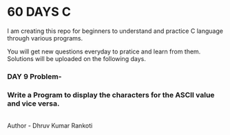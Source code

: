 # 60 DAYS C
I am creating this repo for beginners to understand and practice C language through various programs.

You will get new questions everyday to pratice and learn from them.
Solutions will be uploaded on the following days.

<h3>DAY 9 Problem-</h3>
<h3>Write a Program to display the characters for the ASCII value and vice versa.</h3>

<br>
Author - Dhruv Kumar Rankoti